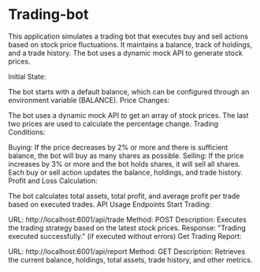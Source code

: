 # Trading-bot


This application simulates a trading bot that executes buy and sell actions based on stock price fluctuations. It maintains a balance, track of holdings, and a trade history. The bot uses a dynamic mock API to generate stock prices.


Initial State:

The bot starts with a default balance, which can be configured through an environment variable (BALANCE).
Price Changes:

The bot uses a dynamic mock API to get an array of stock prices. The last two prices are used to calculate the percentage change.
Trading Conditions:

Buying: If the price decreases by 2% or more and there is sufficient balance, the bot will buy as many shares as possible.
Selling: If the price increases by 3% or more and the bot holds shares, it will sell all shares.
Each buy or sell action updates the balance, holdings, and trade history.
Profit and Loss Calculation:

The bot calculates total assets, total profit, and average profit per trade based on executed trades.
API Usage
Endpoints
Start Trading:

URL: http://localhost:6001/api/trade
Method: POST
Description: Executes the trading strategy based on the latest stock prices.
Response:
"Trading executed successfully." (if executed without errors)
Get Trading Report:

URL: http://localhost:6001/api/report
Method: GET
Description: Retrieves the current balance, holdings, total assets, trade history, and other metrics.